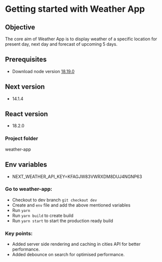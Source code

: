 # Getting started with Weather App

## Objective

The core aim of Weather App is to display weather of a specific location for 
present day, next day and forecast of upcoming 5 days.

## Prerequisites

- Download node version [18.19.0](https://nodejs.org/en/blog/release/v18.19.0)

## Next version

- 14.1.4

## React version

- 18.2.0

### Project folder

weather-app

## Env variables

- NEXT_WEATHER_API_KEY=KFAGJW83VWRXDM8DUJ4NGNP63

### Go to weather-app:

- Checkout to dev branch `git checkout dev`
- Create and `env` file and add the above mentioned variables
- Run `yarn`
- Run `yarn build` to create build
- Run `yarn start` to start the production ready build

### Key points:

- Added server side rendering and caching in cities API for better performance.
- Added debounce on search for optimised performance.

